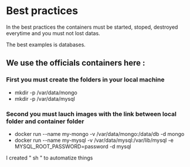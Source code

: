 # Best practices

In the best practices the containers must be started, stoped, destroyed everytime and you must not lost datas.

The best examples is databases.

## We use the officials containers here : 

### First you must create the folders in your local machine
- mkdir -p /var/data/mongo
- mkdir -p /var/data/mysql

### Second you must lauch images with the link between local folder and container folder 
- docker run --name my-mongo -v /var/data/mongo:/data/db -d mongo
- docker run --name my-mysql -v /var/data/mysql:/var/lib/mysql -e MYSQL_ROOT_PASSWORD=password -d mysql


I created " sh " to automatize things
